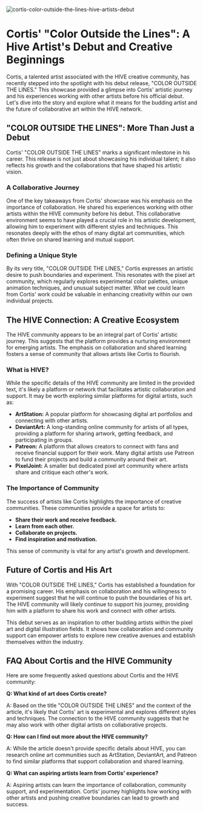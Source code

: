 ![cortis-color-outside-the-lines-hive-artists-debut](https://images.pexels.com/photos/3782131/pexels-photo-3782131.jpeg?auto=compress&cs=tinysrgb&fit=crop&h=627&w=1200)

# Cortis' "Color Outside the Lines": A Hive Artist's Debut and Creative Beginnings

Cortis, a talented artist associated with the HIVE creative community, has recently stepped into the spotlight with his debut release, "COLOR OUTSIDE THE LINES." This showcase provided a glimpse into Cortis' artistic journey and his experiences working with other artists before his official debut. Let's dive into the story and explore what it means for the budding artist and the future of collaborative art within the HIVE network. 

## "COLOR OUTSIDE THE LINES": More Than Just a Debut

Cortis' "COLOR OUTSIDE THE LINES" marks a significant milestone in his career. This release is not just about showcasing his individual talent; it also reflects his growth and the collaborations that have shaped his artistic vision.

### A Collaborative Journey

One of the key takeaways from Cortis' showcase was his emphasis on the importance of collaboration. He shared his experiences working with other artists within the HIVE community before his debut. This collaborative environment seems to have played a crucial role in his artistic development, allowing him to experiment with different styles and techniques. This resonates deeply with the ethos of many digital art communities, which often thrive on shared learning and mutual support.

### Defining a Unique Style

By its very title, "COLOR OUTSIDE THE LINES," Cortis expresses an artistic desire to push boundaries and experiment. This resonates with the pixel art community, which regularly explores experimental color palettes, unique animation techniques, and unusual subject matter. What we could learn from Cortis' work could be valuable in enhancing creativity within our own individual projects.

## The HIVE Connection: A Creative Ecosystem

The HIVE community appears to be an integral part of Cortis' artistic journey. This suggests that the platform provides a nurturing environment for emerging artists. The emphasis on collaboration and shared learning fosters a sense of community that allows artists like Cortis to flourish.

### What is HIVE?

While the specific details of the HIVE community are limited in the provided text, it's likely a platform or network that facilitates artistic collaboration and support. It may be worth exploring similar platforms for digital artists, such as:

*   **ArtStation:** A popular platform for showcasing digital art portfolios and connecting with other artists.
*   **DeviantArt:** A long-standing online community for artists of all types, providing a platform for sharing artwork, getting feedback, and participating in groups.
*   **Patreon:** A platform that allows creators to connect with fans and receive financial support for their work. Many digital artists use Patreon to fund their projects and build a community around their art.
*   **PixelJoint:** A smaller but dedicated pixel art community where artists share and critique each other's work.

### The Importance of Community

The success of artists like Cortis highlights the importance of creative communities. These communities provide a space for artists to:

*   **Share their work and receive feedback.**
*   **Learn from each other.**
*   **Collaborate on projects.**
*   **Find inspiration and motivation.**

This sense of community is vital for any artist's growth and development.

## Future of Cortis and His Art

With "COLOR OUTSIDE THE LINES," Cortis has established a foundation for a promising career. His emphasis on collaboration and his willingness to experiment suggest that he will continue to push the boundaries of his art. The HIVE community will likely continue to support his journey, providing him with a platform to share his work and connect with other artists.

This debut serves as an inspiration to other budding artists within the pixel art and digital illustration fields. It shows how collaboration and community support can empower artists to explore new creative avenues and establish themselves within the industry.

## FAQ About Cortis and the HIVE Community

Here are some frequently asked questions about Cortis and the HIVE community:

**Q: What kind of art does Cortis create?**

A: Based on the title "COLOR OUTSIDE THE LINES" and the context of the article, it's likely that Cortis' art is experimental and explores different styles and techniques. The connection to the HIVE community suggests that he may also work with other digital artists on collaborative projects.

**Q: How can I find out more about the HIVE community?**

A: While the article doesn't provide specific details about HIVE, you can research online art communities such as ArtStation, DeviantArt, and Patreon to find similar platforms that support collaboration and shared learning.

**Q: What can aspiring artists learn from Cortis' experience?**

A: Aspiring artists can learn the importance of collaboration, community support, and experimentation. Cortis' journey highlights how working with other artists and pushing creative boundaries can lead to growth and success.
